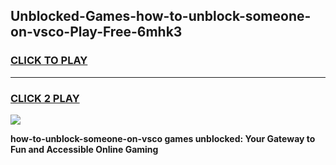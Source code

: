 
## Unblocked-Games-how-to-unblock-someone-on-vsco-Play-Free-6mhk3
<h3>
<a href="https://premium76.site?title=how-to-unblock-someone-on-vsco&ref=12A">CLICK TO PLAY</a></h3>
<hr>

<h3>
<a href="https://premium76.site?title=how-to-unblock-someone-on-vsco&ref=12A">CLICK 2 PLAY</a>
  
</h3>

<a href="https://premium76.site?title=how-to-unblock-someone-on-vsco&ref=12A"><img src="https://clearcache.store/games.png"></a>


**how-to-unblock-someone-on-vsco games unblocked: Your Gateway to Fun and Accessible Online Gaming**
